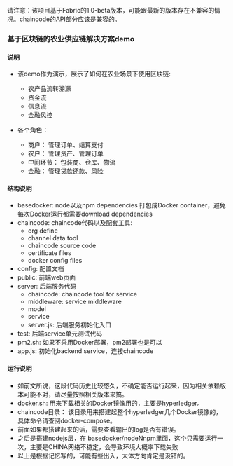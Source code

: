 请注意：该项目基于Fabric的1.0-beta版本，可能跟最新的版本存在不兼容的情况。chaincode的API部分应该是兼容的。

### 基于区块链的农业供应链解决方案demo

#### 说明
* 该demo作为演示，展示了如何在农业场景下使用区块链:
  * 农产品流转溯源
  * 资金流
  * 信息流
  * 金融风控

* 各个角色：
  * 商户： 管理订单、结算支付
  * 农户： 管理资产、管理订单
  * 中间环节： 包装商、仓库、物流
  * 金融： 管理贷款还款、风险


#### 结构说明

* basedocker: node以及npm dependencies 打包成Docker container，避免每次Docker运行都需要download dependencies
* chaincode: chaincode代码以及配套工具:
  * org define
  * channel data tool
  * chaincode source code
  * certificate files
  * docker config files
* config: 配置文档
* public: 前端web页面
* server: 后端服务代码
  * chaincode: chaincode tool for service
  * middleware: service middleware
  * model
  * service
  * server.js: 后端服务初始化入口
* test: 后端service单元测试代码
* pm2.sh: 如果不采用Docker部署，pm2部署也是可以
* app.js: 初始化backend service，连接chaincode

#### 运行说明

 * 如前文所说，这段代码历史比较悠久，不确定能否运行起来，因为相关依赖版本可能不对，请尽量按照相关版本来搞。
 * docker.sh: 用来下载相关的Docker镜像用的，主要是hyperledger。
 * chaincode目录： 该目录用来搭建起整个hyperledger几个Docker镜像的，具体命令请查阅docker-compose。
 * 前面如果都搭建起来的话，需要查看输出的log是否有错误。
 * 之后是搭建nodejs层，在 basedocker/nodeNnpm里面，这个只需要运行一次，主要是CHINA网络不稳定，会导致环境大概率下载失败
 * 以上是根据记忆写的，可能有些出入，大体方向肯定是没错的。

